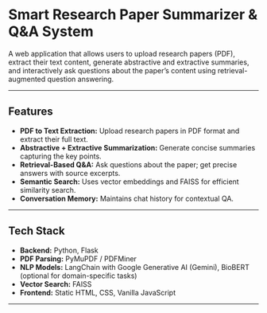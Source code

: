 # Smart Research Paper Summarizer & Q&A System

A web application that allows users to upload research papers (PDF), extract their text content, generate abstractive and extractive summaries, and interactively ask questions about the paper’s content using retrieval-augmented question answering.

---

## Features

- **PDF to Text Extraction:** Upload research papers in PDF format and extract their full text.
- **Abstractive + Extractive Summarization:** Generate concise summaries capturing the key points.
- **Retrieval-Based Q&A:** Ask questions about the paper; get precise answers with source excerpts.
- **Semantic Search:** Uses vector embeddings and FAISS for efficient similarity search.
- **Conversation Memory:** Maintains chat history for contextual QA.

---

## Tech Stack

- **Backend:** Python, Flask
- **PDF Parsing:** PyMuPDF / PDFMiner
- **NLP Models:** LangChain with Google Generative AI (Gemini), BioBERT (optional for domain-specific tasks)
- **Vector Search:** FAISS
- **Frontend:** Static HTML, CSS, Vanilla JavaScript

---

